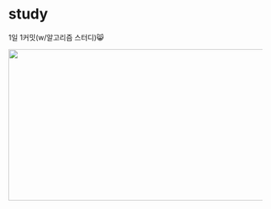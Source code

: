 # study
1일 1커밋(w/알고리즘 스터디)😸


<a href="https://www.solve-nyang.com"><img src="https://api.solve-nyang.com/compose/thdud4231" width="600" height="300"/></a>

